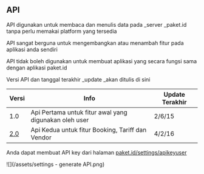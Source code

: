 ## API

API digunakan untuk membaca dan menulis data pada _server _paket.id tanpa perlu memakai platform yang tersedia

API sangat berguna untuk mengembangkan atau menambah fitur pada aplikasi anda sendiri

API tidak boleh digunakan untuk membuat aplikasi yang secara fungsi sama dengan aplikasi paket.id

Versi API dan tanggal terakhir _update _akan ditulis di sini

| Versi | Info | Update Terakhir |
| --- | --- | --- |
| 1.0 | Api Pertama untuk fitur awal yang digunakan oleh user | 2/6/15 |
| [2.0](versi-2.md) | Api Kedua untuk fitur Booking, Tariff dan Vendor | 4/2/16 |

Anda dapat membuat API key dari halaman [paket.id/settings/apikeyuser](/paket.id/settings/apikeyuser)

![](/assets/settings - generate API.png)

